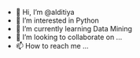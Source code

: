 - 👋 Hi, I’m @alditiya
- 👀 I’m interested in Python
- 🌱 I’m currently learning Data Mining
- 💞️ I’m looking to collaborate on ...
- 📫 How to reach me ...

<!---
alditiya/alditiya is a ✨ special ✨ repository because its `README.md` (this file) appears on your GitHub profile.
You can click the Preview link to take a look at your changes.
--->
